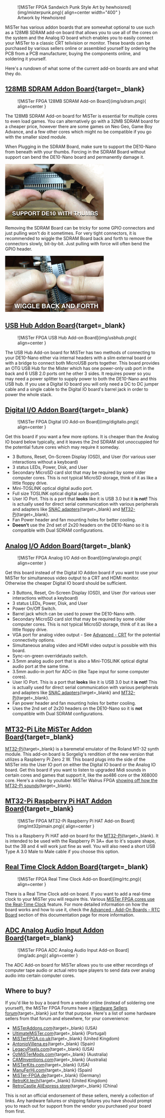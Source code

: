 <figure markdown>
  ![MiSTer FPGA Sandwich Punk Style Art by hewhoisred](img/misterpunk.png){ align=center width="400" }
  <figcaption>Artwork by Hewhoisred</figcaption>
</figure>

MiSTer has various addon boards that are somewhat optional to use such as a 128MB SDRAM add-on board that allows you to use all of the cores on the system and the Analog IO board which enables you to easily connect your MiSTer to a classic CRT telivision or monitor. These boards can be purchased by various sellers online or assembled yourself by ordering the PCB from a PCB manufacturer, buying the components online, and soldering it yourself. 

Here's a rundown of what some of the current add-on boards are and what they do.

## [128MB SDRAM Addon Board](https://github.com/MiSTer-devel/Hardware_MiSTer/blob/master/releases/sdram_xsds_2.9.pdf){target=_blank}

<figure markdown>
  ![MiSTer FPGA 128MB SDRAM Add-on Board](img/sdram.png){ align=center }
</figure>

The 128MB SDRAM Add-on board for MiSTer is essential for multiple cores to even load games. You can alternatively go with a 32MB SDRAM board for a cheaper price, however there are some games on Neo Geo, Game Boy Advance, and a few other cores which might no be compatible if you go with the smaller sized module.

When Plugging in the SDRAM Board, make sure to support the DE10-Nano from beneath with your thumbs. Forcing in the SDRAM Board without support can bend the DE10-Nano board and permanently damage it.

![How to Insert MiSTer FPGA SDRAM Module Add-On Board the right way](img/sdramdiy1.gif)

Removing the SDRAM Board can be tricky for some GPIO connectors and just pulling won't do it sometimes. For very tight connectors, it is recommended to wiggle the SDRAM Board back and forth to remove the connectors slowly, bit-by-bit. Just pulling with force will often bend the GPIO header.

![How to remove MiSTer FPGA SDRAM Module Add-On Board the right way](img/sdramdiy2.gif)

## [USB Hub Addon Board](https://github.com/MiSTer-devel/Hardware_MiSTer/blob/master/releases/USBHub_2.1.pdf){target=_blank}

<figure markdown>
  ![MiSTer FPGA USB Hub Add-on Board](img/usbhub.png){ align=center }
</figure>

The USB Hub Add-on board for MiSTer has two methods of connecting to your DE10-Nano either via internal headers with a slim external board or with a bridge to connect both MicroUSB ports together. This board provides an OTG USB Hub for the Mister which has one power-only usb port in the back and 6 USB 2.0 ports ont he other 3 sides. It requires power so you may need a power splitter to supply power to both the DE10-Nano and this USB hub. If you use a Digital IO board you will only need a DC to DC jumper cable and a single cable to the Digital IO board's barrel jack in order to power the whole stack.

## [Digital I/O Addon Board](https://github.com/MiSTer-devel/Hardware_MiSTer/blob/master/releases/iobrd_dig_1.2.pdf){target=_blank}

<figure markdown>
  ![MiSTer FPGA Digital I/O Add-on Board](img/digitalio.png){ align=center }
</figure>

Get this board if you want a few more options. It is cheaper than the Analog IO board below typically, and it leaves the 2nd SDRAM slot unoccuppied for the potential future cores which may require it someday.

* 3 Buttons, Reset, On-Screen Display (OSD), and User (for various user interactions without a keyboard)
* 3 status LEDs, Power, Disk, and User
* Secondary MicroSD card slot that may be required by some older computer cores. This is not typical MicroSD storage, think of it as like a little floppy drive.
* Mini-TOSLINK optical digital audio port.
* Full size TOSLINK optical digital audio port.
* User IO Port. This is a port that **looks** like it is USB 3.0 but it **is not!** This is actually used for direct serial communication with various peripherals and adapters like [SNAC adapters](https://github.com/blue212/SNAC){target=_blank} and [MT32-Pi](https://github.com/dwhinham/mt32-pi){target=_blank}.
* Fan Power header and fan mounting holes for better cooling.
* **Doesn't** use the 2nd set of 2x20 headers on the DE10-Nano so it is compatible with Dual SDRAM configurations.

## [Analog I/O Addon Board](https://github.com/MiSTer-devel/Hardware_MiSTer/raw/master/releases/iobrd_6.1.pdf){target=_blank}

<figure markdown>
  ![MiSTer FPGA Analog I/O Add-on Board](img/analogio.png){ align=center }
</figure>

Get this board instead of the Digital IO Addon board if you want to use your MiSTer for simultaneous video output to a CRT and HDMI monitor. Otherwise the cheaper Digital IO board should be sufficient.

* 3 Buttons, Reset, On-Screen Display (OSD), and User (for various user interactions without a keyboard)
* 3 status LEDs, Power, Disk, and User
* Power On/Off Switch.
* Barrel jack which can be used to power the DE10-Nano with.
* Secondary MicroSD card slot that may be required by some older computer cores. This is not typical MicroSD storage, think of it as like a little floppy drive.
* VGA port for analog video output - See [Advanced - CRT](../advanced/crt.md) for the potential connectivity options.
* Simultaneous analog video and HDMI video output is possible with this board.
* Sync-on-green override\auto switch.
* 3.5mm analog audio port that is also a Mini-TOSLINK optical digital audio port at the same time.
* 3.5mm audio-in port for ADC-in (like Tape input for some computer cores).
* User IO Port. This is a port that **looks** like it is USB 3.0 but it **is not!** This is actually used for direct serial communication with various peripherals and adapters like [SNAC adapters](https://github.com/blue212/SNAC){target=_blank} and [MT32-Pi](https://github.com/dwhinham/mt32-pi){target=_blank}.
* Fan power header and fan mounting holes for better cooling.
* Uses the 2nd set of 2x20 headers on the DE10-Nano so it is **not** compatible with Dual SDRAM configurations.

## [MT32-Pi Lite MiSTer Addon Board](https://github.com/MiSTer-devel/Hardware_MiSTer/blob/master/releases/MT32Pi_lite.pdf){target=_blank}

[MT32-Pi](https://github.com/dwhinham/mt32-pi/wiki){target=_blank} is a baremetal emulator of the Roland MT-32 synth module. This add-on board is Sorgelig's rendition of the new version that utilizes a Raspberry Pi Zero 2 W. This board plugs into the side of the MiSTer into the User IO port on either the Digital IO board or the Analog IO board. Get this board if you want to listen to upgraded Midi sounds in certain cores and games that support it, like the ao486 core or the X68000 core. Here's a video by youtuber MiSTer Walrus FPGA [showing off how the MT32-Pi sounds](https://www.youtube.com/watch?v=q05ud_eNU8E){target=_blank}.

## [MT32-Pi Raspberry Pi HAT Addon Board](https://github.com/MiSTer-devel/Hardware_MiSTer/blob/master/releases/MT32Pi_Main.pdf){target=_blank}

<figure markdown>
  ![MiSTer FPGA MT32-Pi Raspberry Pi HAT Add-on Board](img/mt32pimain.png){ align=center }
</figure>

This is a Raspberry Pi HAT add-on board for the [MT32-Pi](https://github.com/dwhinham/mt32-pi/wiki){target=_blank}. It is intended to be used with the Raspberry Pi 3A+ due to it's square shape, but the 3B and 4 will work just fine as well. You will also need a short USB Type A 3.0 Male to Male cable if you choose this option.

## [Real Time Clock Addon Board](https://github.com/MiSTer-devel/Hardware_MiSTer/blob/master/releases/rtc_1.3.pdf){target=_blank}

<figure markdown>
  ![MiSTer FPGA Real Time Clock Add-on Board](img/rtc.png){ align=center }
</figure>

There is a Real Time Clock add-on board. If you want to add a real-time clock to your MiSTer you will require this. Various [MiSTer FPGA cores use the Real-Time Clock](../cores/features/rtcsupport.md) feature. For more detailed information on how the board works and how to use it, check the [Advanced - Add-On Boards - RTC Board](../advanced/rtc.md) section of this documentation page for more information.

## [ADC Analog Audio Input Addon Board](https://github.com/MiSTer-devel/Hardware_MiSTer/blob/master/releases/ADCin_1.1.pdf){target=_blank}

<figure markdown>
  ![MiSTer FPGA ADC Analog Audio Input Add-on Board](img/adc.png){ align=center }
</figure>

The ADC Add-on board for MiSTer allows you to use either recordings of computer tape audio or actual retro tape players to send data over analog audio into certain computer cores.

## Where to buy?

If you'd like to buy a board from a vendor online (instead of soldering one yourself), the MiSTer FPGA Forums have a [Hardware Sellers forum](https://misterfpga.org/viewforum.php?f=34){target=_blank} just for that purpose. Here's a list of some hardware sellers from that forum and elsewhere, for your convenience:

* [MiSTerAddons.com](https://misteraddons.com){target=_blank} (USA)
* [UltimateMiSTer.com](https://ultimatemister.com/){target=_blank} (Portugal)
* [MiSTerFPGA.co.uk](https://misterfpga.co.uk){target=_blank} (United Kingdom)
* [AntonioVillena.es](https://www.antoniovillena.es/store/){target=_blank} (Spain)
* [LegacyPixels.com](https://www.legacypixels.com/mister/){target=_blank} (USA)
* [OzMiSTerMods.com](https://ozmistermods.com/){target=_blank} (Australia)
* [CAMInventions.com](https://www.caminventions.com/){target=_blank} (Australia)
* [MiSTerKits.com](https://www.misterkits.com/){target=_blank} (USA)
* [ManuFerHi.com](https://manuferhi.com/c/mister-fpga){target=_blank} (Spain)
* [MiSTer-FPGA.de](https://www.mister-fpga.de/sonstiges/mister-fpga-emu-2-0/mister-kaufen/){target=_blank} (Germany)
* [RetroKit.tech](https://retrokit.tech/shop/){target=_blank} (United Kingdom)
* [RetroCastle AliExpress store](https://www.aliexpress.com/store/912024455){target=_blank} (China)

This is not an official endorsement of these sellers, merely a collection of links. Any hardware failures or shipping failures you have should prompt you to reach out for support from the vendor you purchased your board from first.
